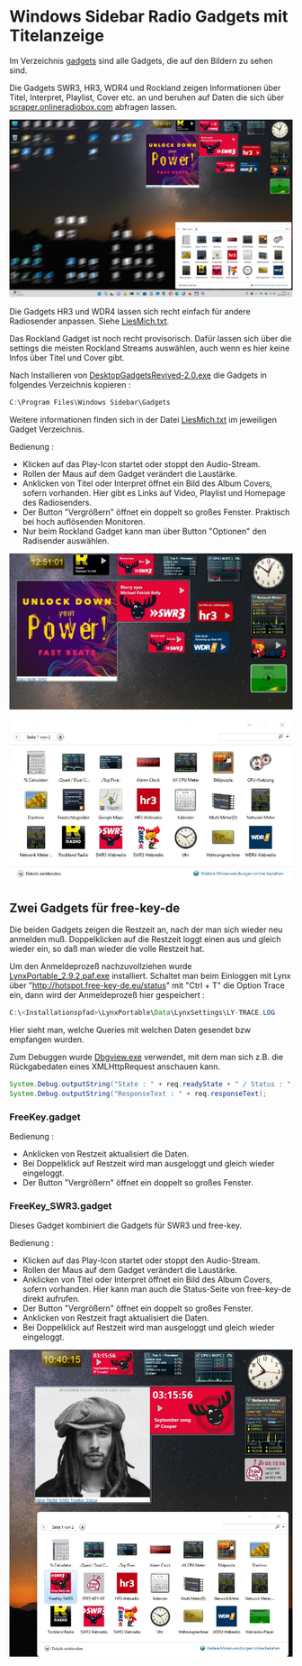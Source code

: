 # Windows Sidebar Radio Gadgets mit Titelanzeige

Im Verzeichnis [gadgets](gadgets) sind alle Gadgets, die auf den Bildern zu sehen sind.

Die Gadgets SWR3, HR3, WDR4 und Rockland zeigen Informationen über Titel, Interpret, Playlist, Cover etc. an und beruhen auf Daten die sich über [scraper.onlineradiobox.com](https://scraper.onlineradiobox.com/de.swr3live) abfragen lassen.

![Screenshot_00.jpg](pictures/Screenshot_00.jpg)

Die Gadgets HR3 und WDR4 lassen sich recht einfach für andere Radiosender anpassen. Siehe [LiesMich.txt](gadgets/WDR4.gadget/LiesMich.txt).


Das Rockland Gadget ist noch recht provisorisch. Dafür lassen sich über die settings die meisten Rockland Streams auswählen, auch wenn es hier keine Infos über Titel und Cover gibt.

Nach Installieren von [DesktopGadgetsRevived-2.0.exe](programs/DesktopGadgetsRevived-2.0.exe) die Gadgets in folgendes Verzeichnis kopieren :
```java
C:\Program Files\Windows Sidebar\Gadgets
```

Weitere informationen finden sich in der Datei [LiesMich.txt](gadgets/WDR4.gadget/LiesMich.txt) im jeweiligen Gadget Verzeichnis.

Bedienung :
- Klicken auf das Play-Icon startet oder stoppt den Audio-Stream.
- Rollen der Maus auf dem Gadget verändert die Laustärke.
- Anklicken von Titel oder Interpret öffnet ein Bild des Album Covers, sofern vorhanden. Hier gibt es Links auf Video, Playlist und Homepage des Radiosenders.
- Der Button "Vergrößern" öffnet ein doppelt so großes Fenster. Praktisch bei hoch auflösenden Monitoren.
- Nur beim Rockland Gadget kann man über Button "Optionen" den Radisender auswählen.

![Screenshot_01.jpg](pictures/Screenshot_01.jpg)

![Screenshot_02.jpgD](pictures/Screenshot_02.jpg)

## Zwei Gadgets für free-key-de

Die beiden Gadgets zeigen die Restzeit an, nach der man sich wieder neu anmelden muß. Doppelklicken auf die Restzeit loggt einen aus und gleich wieder ein, so daß man wieder die volle Restzeit hat.

Um den Anmeldeprozeß nachzuvollziehen wurde [LynxPortable_2.9.2.paf.exe](programs/LynxPortable_2.9.2.paf.exe) installiert. Schaltet man beim Einloggen mit Lynx über "http://hotspot.free-key-de.eu/status" mit "Ctrl + T" die Option Trace ein, dann wird der Anmeldeprozeß hier gespeichert : 

```java
C:\<Installationspfad>\LynxPortable\Data\LynxSettings\LY-TRACE.LOG
```

Hier sieht man, welche Queries mit welchen Daten gesendet bzw empfangen wurden.

Zum Debuggen wurde [Dbgview.exe](programs/Dbgview.exe) verwendet, mit dem man sich z.B. die Rückgabedaten eines XMLHttpRequest anschauen kann.

```java
System.Debug.outputString("State : " + req.readyState + " / Status : " + req.status);
System.Debug.outputString("ResponseText : " + req.responseText);
```

### FreeKey.gadget

Bedienung :
- Anklicken von Restzeit aktualisiert die Daten.
- Bei Doppelklick auf Restzeit wird man ausgeloggt und gleich wieder eingeloggt.
- Der Button "Vergrößern" öffnet ein doppelt so großes Fenster.

### FreeKey_SWR3.gadget

Dieses Gadget kombiniert die Gadgets für SWR3 und free-key.

Bedienung :
- Klicken auf das Play-Icon startet oder stoppt den Audio-Stream.
- Rollen der Maus auf dem Gadget verändert die Laustärke.
- Anklicken von Titel oder Interpret öffnet ein Bild des Album Covers, sofern vorhanden. Hier kann man auch die Status-Seite von free-key-de direkt aufrufen.
- Der Button "Vergrößern" öffnet ein doppelt so großes Fenster. 
- Anklicken von Restzeit fragt aktualisiert die Daten.
- Bei Doppelklick auf Restzeit wird man ausgeloggt und gleich wieder eingeloggt.


![Screenshot_03.jpgD](pictures/Screenshot_03.jpg)
